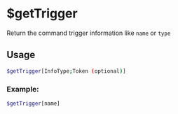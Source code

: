# $getTrigger

Return the command trigger information like `name` or `type`

## Usage

```bash
$getTrigger[InfoType;Token (optional)]
```

### Example:
```bash
$getTrigger[name]
```